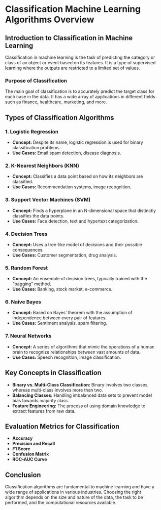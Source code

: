 # Classification Machine Learning Algorithms Overview

## Introduction to Classification in Machine Learning

Classification in machine learning is the task of predicting the category or class of an object or event based on its features. It is a type of supervised learning where the outputs are restricted to a limited set of values.

### Purpose of Classification

The main goal of classification is to accurately predict the target class for each case in the data. It has a wide array of applications in different fields such as finance, healthcare, marketing, and more.

## Types of Classification Algorithms

### 1. Logistic Regression

- **Concept:** Despite its name, logistic regression is used for binary classification problems.
- **Use Cases:** Email spam detection, disease diagnosis.

### 2. K-Nearest Neighbors (KNN)

- **Concept:** Classifies a data point based on how its neighbors are classified.
- **Use Cases:** Recommendation systems, image recognition.

### 3. Support Vector Machines (SVM)

- **Concept:** Finds a hyperplane in an N-dimensional space that distinctly classifies the data points.
- **Use Cases:** Face detection, text and hypertext categorization.

### 4. Decision Trees

- **Concept:** Uses a tree-like model of decisions and their possible consequences.
- **Use Cases:** Customer segmentation, drug analysis.

### 5. Random Forest

- **Concept:** An ensemble of decision trees, typically trained with the "bagging" method.
- **Use Cases:** Banking, stock market, e-commerce.

### 6. Naive Bayes

- **Concept:** Based on Bayes’ theorem with the assumption of independence between every pair of features.
- **Use Cases:** Sentiment analysis, spam filtering.

### 7. Neural Networks

- **Concept:** A series of algorithms that mimic the operations of a human brain to recognize relationships between vast amounts of data.
- **Use Cases:** Speech recognition, image classification.

## Key Concepts in Classification

- **Binary vs. Multi-Class Classification:** Binary involves two classes, whereas multi-class involves more than two.
- **Balancing Classes:** Handling imbalanced data sets to prevent model bias towards majority class.
- **Feature Engineering:** The process of using domain knowledge to extract features from raw data.

## Evaluation Metrics for Classification

- **Accuracy**
- **Precision and Recall**
- **F1 Score**
- **Confusion Matrix**
- **ROC-AUC Curve**

## Conclusion

Classification algorithms are fundamental to machine learning and have a wide range of applications in various industries. Choosing the right algorithm depends on the size and nature of the data, the task to be performed, and the computational resources available.

